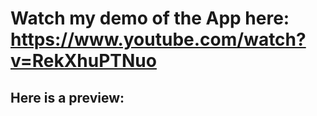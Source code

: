 # Watch my demo of the App here: https://www.youtube.com/watch?v=RekXhuPTNuo
## Here is a preview:
### 
